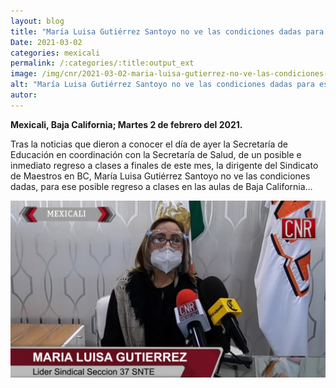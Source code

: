```yaml
---
layout: blog
title: "María Luisa Gutiérrez Santoyo no ve las condiciones dadas para ese posible regreso a clases en las aulas"
Date: 2021-03-02
categories: mexicali
permalink: /:categories/:title:output_ext
image: /img/cnr/2021-03-02-maria-luisa-gutierrez-no-ve-las-condiciones-dadas.jpg
alt: "María Luisa Gutiérrez Santoyo no ve las condiciones dadas para ese posible regreso a clases en las aulas"
autor:
---
```


**Mexicali, Baja California; Martes 2 de febrero del 2021.** 

Tras la noticias que dieron a conocer el día de ayer la Secretaría de Educación en coordinación con la Secretaría de Salud, de un posible e inmediato regreso a clases a finales de este mes, la dirigente del Sindicato de Maestros en BC, María Luisa Gutiérrez Santoyo no ve las condiciones dadas, para ese posible regreso a clases en las aulas de Baja California…

<div id="carouselExampleSlidesOnly" class="carousel slide" data-ride="carousel">
  <div class="carousel-inner">
    <div class="carousel-item active">
       <img class="d-block w-100" src="/img/cnr/2021-03-02-maria-luisa-gutierrez-no-ve-las-condiciones-dadas.jpg" loading="lazy"  alt="María Luisa Gutiérrez Santoyo no ve las condiciones dadas para ese posible regreso a clases en las aulas">
    </div>
  </div>
</div>